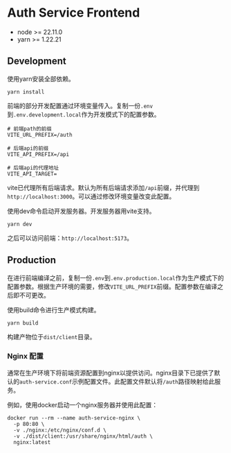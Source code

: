 # Auth Service Frontend

* node >= 22.11.0
* yarn >= 1.22.21

## Development

使用yarn安装全部依赖。
```shell
yarn install
```

前端的部分开发配置通过环境变量传入。复制一份`.env`到`.env.development.local`作为开发模式下的配置参数。
```dotenv
# 前端path的前缀
VITE_URL_PREFIX=/auth

# 后端api的前缀
VITE_API_PREFIX=/api

# 后端api的代理地址
VITE_API_TARGET=
```

vite已代理所有后端请求。默认为所有后端请求添加`/api`前缀，并代理到`http://localhost:3000`。可以通过修改环境变量改变此配置。

使用dev命令启动开发服务器。开发服务器用vite支持。
```shell
yarn dev
```

之后可以访问前端：`http://localhost:5173`。

## Production

在进行前端编译之前，复制一份`.env`到`.env.production.local`作为生产模式下的配置参数。根据生产环境的需要，修改`VITE_URL_PREFIX`前缀。配置参数在编译之后即不可更改。

使用build命令进行生产模式构建。
```shell
yarn build
```
构建产物位于`dist/client`目录。

### Nginx 配置

通常在生产环境下将前端资源配置到nginx以提供访问。nginx目录下已提供了默认的`auth-service.conf`示例配置文件。此配置文件默认将`/auth`路径映射给此服务。

例如，使用docker启动一个nginx服务器并使用此配置：
```shell
docker run --rm --name auth-service-nginx \
  -p 80:80 \
  -v ./nginx:/etc/nginx/conf.d \
  -v ./dist/client:/usr/share/nginx/html/auth \
  nginx:latest
```